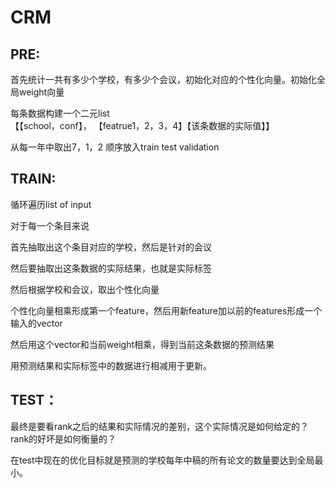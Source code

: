 # CRM


## PRE:

首先统计一共有多少个学校，有多少个会议，初始化对应的个性化向量。初始化全局weight向量

每条数据构建一个二元list  
【【school，conf】， 【featrue1，2，3，4】【该条数据的实际值】】


从每一年中取出7，1，2 顺序放入train test validation




## TRAIN:
循环遍历list of input

对于每一个条目来说

首先抽取出这个条目对应的学校，然后是针对的会议

然后要抽取出这条数据的实际结果，也就是实际标签

然后根据学校和会议，取出个性化向量

个性化向量相乘形成第一个feature，然后用新feature加以前的features形成一个输入的vector

然后用这个vector和当前weight相乘，得到当前这条数据的预测结果

用预测结果和实际标签中的数据进行相减用于更新。


## TEST：

最终是要看rank之后的结果和实际情况的差别，这个实际情况是如何给定的？rank的好坏是如何衡量的？

在test中现在的优化目标就是预测的学校每年中稿的所有论文的数量要达到全局最小。

